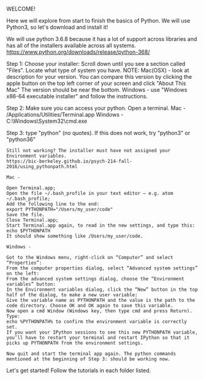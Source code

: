 WELCOME! 

Here we will explore from start to finish the basics of Python. We will use Python3, so let's download and install it!

We will use python 3.6.8 because it has a lot of support across libraries and has all of the installers available across all systems.
https://www.python.org/downloads/release/python-368/


Step 1:
    Choose your installer: Scroll down until you see a section called "Files".
    Locate what type of system you have.
    NOTE: 
    Mac(OSX) - look at description for your version. You can compare this version by clicking the apple button on the top left corner of your screen and click "About This Mac" The version should be near the bottom.
    Windows - use "Windows x86-64 executable installer" and follow the instructions.

Step 2:
    Make sure you can access your python. Open a terminal.
    Mac - /Applications/Utilities/Terminal.app
    Windows - C:\Windows\System32\cmd.exe

Step 3:
    type "python" (no quotes). If this does not work, try "python3" or "python36"

    Still not working? The installer must have not assigned your Environment variables.
    https://bic-berkeley.github.io/psych-214-fall-2016/using_pythonpath.html

    Mac - 

    Open Terminal.app;
    Open the file ~/.bash_profile in your text editor – e.g. atom ~/.bash_profile;
    Add the following line to the end:
    export PYTHONPATH="/Users/my_user/code"
    Save the file.
    Close Terminal.app;
    Start Terminal.app again, to read in the new settings, and type this:
    echo $PYTHONPATH
    It should show something like /Users/my_user/code.

    Windows - 

    Got to the Windows menu, right-click on “Computer” and select “Properties”:
    From the computer properties dialog, select “Advanced system settings” on the left:
    From the advanced system settings dialog, choose the “Environment variables” button:
    In the Environment variables dialog, click the “New” button in the top half of the dialog, to make a new user variable:
    Give the variable name as PYTHONPATH and the value is the path to the code directory. Choose OK and OK again to save this variable.
    Now open a cmd Window (Windows key, then type cmd and press Return). Type:
    echo %PYTHONPATH% to confirm the environment variable is correctly set.
    If you want your IPython sessions to see this new PYTHONPATH variable, you’ll have to restart your terminal and restart IPython so that it picks up PYTHONPATH from the environment settings.

    Now quit and start the terminal app again. The python commands mentioned at the beginning of Step 3: should be working now.

Let's get started! Follow the tutorials in each folder listed.